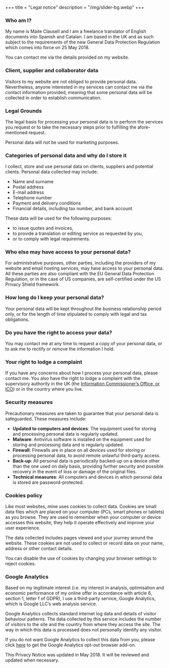 +++
title = "Legal notice"
description = "/img/slider-bg.webp"
+++

### Who am I?

My name is Maite Clausell and I am a freelance translator of English documents into Spanish and Catalan. I am based in the UK and as such subject to the requirements of the new General Data Protection Regulation which comes into force on 25 May 2018.

You can contact me via the details provided on my website.

### Client, supplier and collaborator data

Visitors to my website are not obliged to provide personal data. Nevertheless, anyone interested in my services can contact me via the contact information provided, meaning that some personal data will be collected in order to establish communication.

### Legal Grounds

The legal basis for processing your personal data is to perform the services you request or to take the necessary steps prior to fulfilling the afore-mentioned request.

Personal data will not be used for marketing purposes.

### Categories of personal data and why do I store it

I collect, store and use personal data on clients, suppliers and potential clients. Personal data collected may include:

- Name and surname
- Postal address
- E-mail address
- Telephone number
- Payment and delivery conditions
- Financial details, including tax number, and bank account

These data will be used for the following purposes:

- to issue quotes and invoices,
- to provide a translation or editing service as requested by you,
- or to comply with legal requirements.

### Who else may have access to your personal data?

For administrative purposes, other parties, including the providers of my website and email hosting services, may have access to your personal data. All these parties are also compliant with the EU General Data Protection Regulation, or in the case of US companies, are self-certified under the US Privacy Shield framework.

### How long do I keep your personal data?

Your personal data will be kept throughout the business relationship period only, or for the length of time stipulated to comply with legal and tax obligations.

### Do you have the right to access your data?

You may contact me at any time to request a copy of your personal data, or to ask me to rectify or remove the information I hold.

### Your right to lodge a complaint

If you have any concerns about how I process your personal data, please contact me. You also have the right to lodge a complaint with the supervisory authority in the UK (the [Information Commissioner’s Office, or ICO](https://ico.org.uk/)) or in the country where you live.

### Security measures

Precautionary measures are taken to guarantee that your personal data is safeguarded. These measures include:
- **Updated to computers and devices**: The equipment used for storing and processing personal data is regularly updated.
- **Malware**: Antivirus software is installed on the equipment used for storing and processing data and is regularly updated.
- **Firewall**: Firewalls are in place on all devices used for storing or processing personal data, to avoid remote unlawful third-party access.
- **Back-up**: All personal data is periodically backed-up on a device other than the one used on daily basis, providing further security and possible recovery in the event of loss or damage of the original files.
- **Technical measures**: All computers and devices in which personal data is stored are password-protected.

### Cookies policy

Like most websites, mine uses cookies to collect data. Cookies are small data files which are placed on your computer (PCs, smart phones or tablets) as you browse. They are used to remember when your computer or device accesses this website, they help it operate effectively and improve your user experience.

The data collected includes pages viewed and your journey around the website. These cookies are not used to collect or record data on your name, address or other contact details.

You can disable the use of cookies by changing your browser settings to reject cookies.

### Google Analytics

Based on my legitimate interest (i.e. my interest in analysis, optimisation and economic performance of my online offer in accordance with article 6, section 1, letter f of GDPR), I use a third-party service, Google Analytics, which is Google LLC’s web analysis service.

Google Analytics collects standard internet log data and details of visitor behaviour patterns. The data collected by this service includes the number of visitors to the site and the country from where they access the site. The way in which this data is processed does not personally identify any visitor.

If you do not want Google Analytics to collect this data from you, please click [here](https://tools.google.com/dlpage/gaoptout) to get the Google Analytics opt-out browser add-on.

This Privacy Notice was updated in May 2018. It will be reviewed and updated when necessary.
